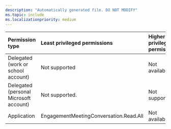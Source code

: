 ```yaml
---
description: "Automatically generated file. DO NOT MODIFY"
ms.topic: include
ms.localizationpriority: medium
---
```


|Permission type|Least privileged permissions|Higher privileged permissions|
|:---|:---|:---|
|Delegated (work or school account)|Not supported|Not available.|
|Delegated (personal Microsoft account)|Not supported.|Not supported.|
|Application|EngagementMeetingConversation.Read.All|Not available.|

